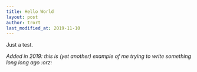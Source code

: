 ```yaml
---
title: Hello World
layout: post
author: trort
last_modified_at: 2019-11-10
---
```

Just a test.

_Added in 2019: this is (yet another) example of me trying to write something long long ago :orz:_
